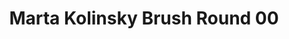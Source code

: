---
layout: product
title: "Marta Kolinsky Brush Round 00"
price: "600" 
desc: "Četkica od prirodne dlake"
img_path: "/assets/img/MP1012.webp"
brand: "AK"
available: true
special_offer: true
new: false
soon: false
cat: "070000"
subcat: "070200"
subsubcat: "070201"
sifra: "MP1012"
popular: false
---